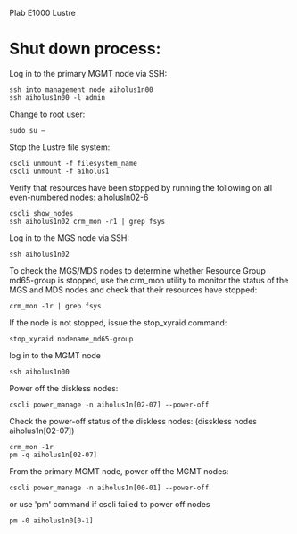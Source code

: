 Plab E1000 Lustre 

# Shut down process:

Log in to the primary MGMT node via SSH: 
```
ssh into management node aiholus1n00
ssh aiholus1n00 -l admin
```

Change to root user: 
```
sudo su – 
```

Stop the Lustre file system: 
```
cscli unmount -f filesystem_name 
cscli unmount -f aiholus1
```

Verify that resources have been stopped by running the following on all even-numbered nodes: 
aiholusln02-6
```
cscli show_nodes
ssh aiholus1n02 crm_mon -r1 | grep fsys
```

Log in to the MGS node via SSH: 
```
ssh aiholus1n02
```

To check the MGS/MDS nodes to determine whether Resource Group md65-group is stopped, use the crm_mon utility to monitor the status of the MGS and MDS nodes and check that their resources have stopped: 
```
crm_mon -1r | grep fsys
```

If the node is not stopped, issue the stop_xyraid command:
```
stop_xyraid nodename_md65-group
```

log in to the MGMT node
```
ssh aiholus1n00
```

Power off the diskless nodes:
```
cscli power_manage -n aiholus1n[02-07] --power-off
```

Check the power-off status of the diskless nodes: (disskless nodes aiholus1n[02-07])
```
crm_mon -1r
pm -q aiholus1n[02-07]
```

From the primary MGMT node, power off the MGMT nodes: 
```
cscli power_manage -n aiholus1n[00-01] --power-off
```

or use 'pm' command if cscli failed to power off nodes
```
pm -0 aiholus1n0[0-1]
```
